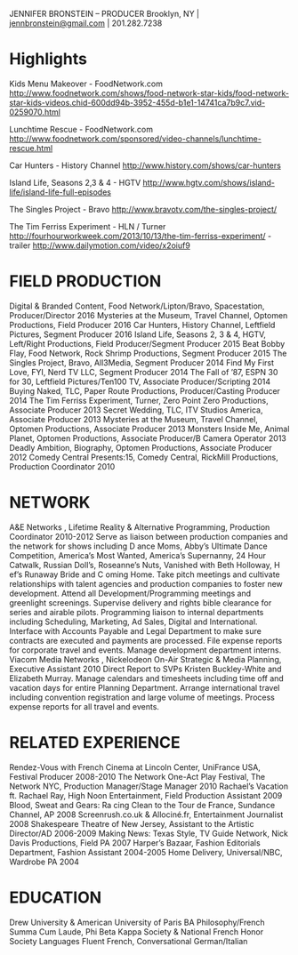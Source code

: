 
JENNIFER BRONSTEIN – PRODUCER
Brooklyn, NY  |    jennbronstein@gmail.com  | 201.282.7238

# Highlights

Kids Menu Makeover - FoodNetwork.com
http://www.foodnetwork.com/shows/food-network-star-kids/food-network-star-kids-videos.chid-600dd94b-3952-455d-b1e1-14741ca7b9c7.vid-0259070.html 

Lunchtime Rescue - FoodNetwork.com
http://www.foodnetwork.com/sponsored/video-channels/lunchtime-rescue.html

Car Hunters - History Channel
http://www.history.com/shows/car-hunters

Island Life, Seasons 2,3 & 4 - HGTV
http://www.hgtv.com/shows/island-life/island-life-full-episodes 

The Singles Project - Bravo
http://www.bravotv.com/the-singles-project/

The Tim Ferriss Experiment - HLN / Turner
http://fourhourworkweek.com/2013/10/13/the-tim-ferriss-experiment/ - trailer
http://www.dailymotion.com/video/x2oiuf9

  
# FIELD PRODUCTION

Digital & Branded Content, Food Network/Lipton/Bravo, Spacestation, Producer/Director 2016
Mysteries at the Museum, Travel Channel, Optomen Productions, Field Producer 2016
Car Hunters, History Channel, Leftfield Pictures, Segment Producer 2016
Island Life, Seasons 2,  3 & 4, HGTV, Left/Right Productions, Field Producer/Segment Producer 2015
Beat Bobby Flay, Food Network, Rock Shrimp Productions, Segment Producer 2015
The Singles Project, Bravo, All3Media, Segment Producer 2014
Find My First Love, FYI, Nerd TV LLC, Segment Producer 2014
The Fall of ’87, ESPN 30 for 30, Leftfield Pictures/Ten100 TV, Associate Producer/Scripting 2014
Buying Naked, TLC, Paper Route Productions, Producer/Casting Producer 2014
The Tim Ferriss  Experiment, Turner, Zero Point Zero Productions, Associate Producer 2013
Secret Wedding, TLC, ITV Studios America, Associate Producer 2013
Mysteries at the Museum, Travel Channel, Optomen Productions, Associate Producer 2013
Monsters Inside Me, Animal Planet, Optomen Productions, Associate Producer/B Camera Operator 2013
Deadly Ambition, Biography, Optomen Productions, Associate Producer 2012
Comedy Central Presents:15, Comedy Central, RickMill Productions, Production Coordinator 2010

# NETWORK 
A&E Networks , Lifetime Reality & Alternative Programming, Production Coordinator 2010-2012
Serve as liaison between production companies and the network for shows including D  ance Moms, Abby’s Ultimate Dance Competition, America’s Most Wanted, America’s Supernanny, 24 Hour Catwalk, Russian Doll’s, Roseanne’s Nuts, Vanished with Beth Holloway, H ef’s Runaway Bride and C  oming Home.
Take pitch meetings and cultivate relationships with talent agencies and production companies to foster new development. Attend all Development/Programming meetings and greenlight screenings.
Supervise delivery and rights bible clearance for series and airable pilots.
Programming liaison to internal departments including Scheduling, Marketing, Ad Sales, Digital and International.
Interface with Accounts Payable and Legal Department to make sure contracts are executed and payments are processed. File expense reports for corporate travel and events.
Manage development department interns. Viacom Media Networks , Nickelodeon On-Air Strategic & Media Planning, Executive Assistant 2010
Direct Report to SVPs Kristen Buckley-White and Elizabeth Murray.
Manage calendars and timesheets including time off and vacation days for entire Planning Department.
Arrange international travel including convention registration and large volume of meetings.
Process expense reports for all travel and events.

# RELATED EXPERIENCE
Rendez-Vous with French Cinema at Lincoln Center, UniFrance USA, Festival Producer 2008-2010
The  Network One-Act Play Festival, The Network NYC, Production Manager/Stage Manager 2010
Rachael’s Vacation ft. Rachael Ray, High Noon Entertainment, Field Production Assistant 2009
Blood, Sweat and Gears: Ra  cing Clean to the Tour de France, Sundance Channel, AP 2008
Screenrush.co.uk &  Allociné.fr, Entertainment Journalist 2008
Shakespeare Theatre of New Jersey, Assistant to the Artistic Director/AD 2006-2009
Making News: Texas Style, TV Guide Network, Nick Davis Productions, Field PA 2007
Harper’s Bazaar, Fashion Editorials Department, Fashion Assistant 2004-2005
Home Delivery, Universal/NBC, Wardrobe PA 2004

# EDUCATION
Drew University & American University of Paris  BA Philosophy/French Summa Cum Laude, Phi Beta Kappa Society & National French Honor Society Languages  Fluent French, Conversational German/Italian
